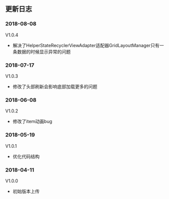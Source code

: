 ## 更新日志
### 2018-08-08
V1.0.4
- 解决了HelperStateRecyclerViewAdapter适配器GridLayoutManager只有一条数据的时候显示异常的问题

### 2018-07-17
V1.0.3
- 修改了头部刷新会影响底部加载更多的问题

### 2018-06-08
V1.0.2
- 修改了item动画bug

### 2018-05-19
V1.0.1
- 优化代码结构

### 2018-04-11
V1.0.0
- 初始版本上传

